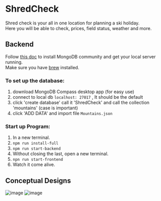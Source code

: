 # ShredCheck

Shred check is your all in one location for planning a ski holiday.   
Here you will be able to check, prices, field status, weather and more.

## Backend
Follow [this doc](https://docs.mongodb.com/manual/administration/install-community/) to install MongoDB community and get your local server running.   
Make sure you have [brew](brew.sh) installed.

### To set up the database: 
1. download MongoDB Compass desktop app (for easy use)
2. connect to local db ```localhost: 27017``` , It should be the default
3. click 'create database' call it 'ShredCheck' and call the collection 'mountains' (case is important)
4. click 'ADD DATA' and import file ```Mountains.json```

### Start up Program:
1. In a new terminal.
2. ```npm run install-full```
3. ```npm run start-backend```
4. Without closing the last, open a new terminal.
5. ```npn run start-frontend```
6. Watch it come alive.

## Conceptual Designs 
![image](https://user-images.githubusercontent.com/63177740/117566393-8723ed00-b10a-11eb-9c04-68808bb23b6d.png)
![image](https://user-images.githubusercontent.com/63177740/117566020-69ee1f00-b108-11eb-93c0-1ec15ddf298a.png)

